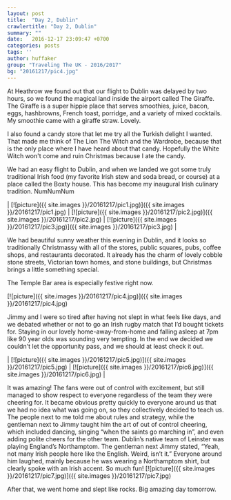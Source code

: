 ```yaml
---
layout: post
title:  "Day 2, Dublin"
crawlertitle: "Day 2, Dublin"
summary: ""
date:   2016-12-17 23:09:47 +0700
categories: posts
tags: ''
author: huffaker
group: "Traveling The UK - 2016/2017"
bg: "20161217/pic4.jpg"
---
```


At Heathrow we found out that our flight to Dublin was delayed by two hours, so we found the magical land inside the airport called The Giraffe. The Giraffe is a super hippie place that serves smoothies, juice, bacon, eggs, hashbrowns, French toast, porridge, and a variety of mixed cocktails. My smoothie came with a giraffe straw. Lovely. 

I also found a candy store that let me try all the Turkish delight I wanted. That made me think of The Lion The Witch and the Wardrobe, because that is the only place where I have heard about that candy. Hopefully the White Witch won't come and ruin Christmas because I ate the candy.

We had an easy flight to Dublin, and when we landed we got some truly traditional Irish food (my favorite Irish stew and soda bread, or course) at a place called the Boxty house. This has become my inaugural Irish culinary tradition. NumNumNum
 
 | [![picture]({{ site.images }}/20161217/pic1.jpg)]({{ site.images }}/20161217/pic1.jpg) | [![picture]({{ site.images }}/20161217/pic2.jpg)]({{ site.images }}/20161217/pic2.jpg) | [![picture]({{ site.images }}/20161217/pic3.jpg)]({{ site.images }}/20161217/pic3.jpg) |
 
 We had beautiful sunny weather this evening in Dublin, and it looks so traditionally Christmassy with all of the stores, public squares, pubs, coffee shops, and restaurants decorated. It already has the charm of lovely cobble stone streets, Victorian town homes, and stone buildings, but Christmas brings a little something special.
 
  The Temple Bar area is especially festive right now.
 
 [![picture]({{ site.images }}/20161217/pic4.jpg)]({{ site.images }}/20161217/pic4.jpg)

Jimmy and I were so tired after having not slept in what feels like days, and we debated whether or not to go an Irish rugby match that I’d bought tickets for. Staying in our lovely home-away-from-home and falling asleep at 7pm like 90 year olds was sounding very tempting. In the end we decided we couldn't let the opportunity pass, and we should at least check it out. 

| [![picture]({{ site.images }}/20161217/pic5.jpg)]({{ site.images }}/20161217/pic5.jpg) |  [![picture]({{ site.images }}/20161217/pic6.jpg)]({{ site.images }}/20161217/pic6.jpg) |
  
It was amazing! The fans were out of control with excitement, but still managed to show respect to everyone regardless of the team they were cheering for. It became obvious pretty quickly to everyone around us that we had no idea what was going on, so they collectively decided to teach us. The people next to me told me about rules and strategy, while the gentleman next to Jimmy taught him the art of out of control cheering, which included dancing, singing “when the saints go marching in”, and even adding polite cheers for the other team. Dublin’s native team of Leinster was playing England’s Northamptom. The gentleman next Jimmy stated, “Yeah, not many Irish people here like the English. Weird, isn’t it.” Everyone around him laughed, mainly because he was wearing a Northamptom shirt, but clearly spoke with an Irish accent. So much fun!
 [![picture]({{ site.images }}/20161217/pic7.jpg)]({{ site.images }}/20161217/pic7.jpg)

 After that, we went home and slept like rocks. Big amazing day tomorrow.